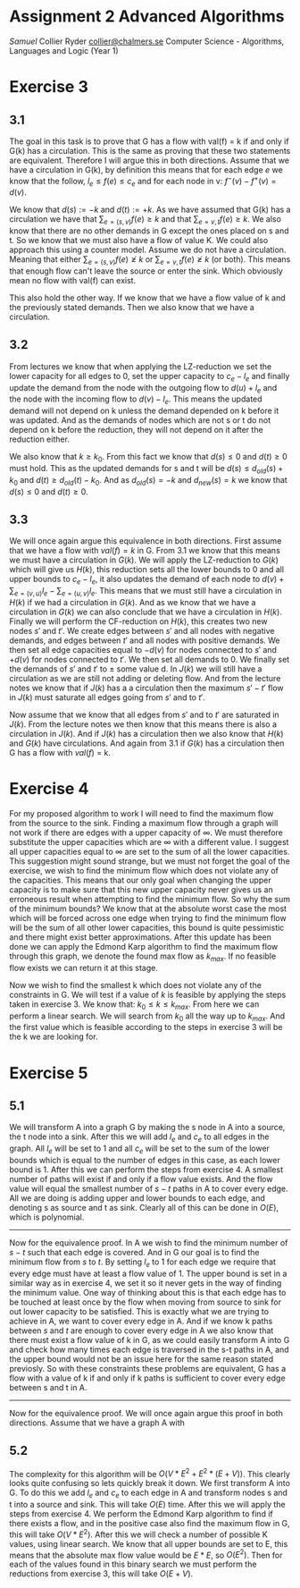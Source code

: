 # Assignment 2 Advanced Algorithms
*Samuel* Collier Ryder
collier@chalmers.se
Computer Science - Algorithms, Languages and Logic (Year 1)
# Exercise 3
## 3.1 
The goal in this task is to prove that G has a flow with val(f) = k if and only if G(k) has a circulation. This is the same as proving that these two statements are equivalent. Therefore I will argue this in both directions. Assume that we have a circulation in G(k), by definition this means that for each edge $e$ we know that the follow, $l_e \leq f(e) \leq c_e$ and for each node in v: $f^-(v) - f^+(v) = d(v)$. 

We know that $d(s) := -k$ and $d(t) := +k$. As we have assumed that G(k) has a circulation we have that $\sum_{e=(s,v)}f(e) \geq k$ and that $\sum_{e=v,t}f(e)\geq k$. We also know that there are no other demands in G except the ones placed on s and t. So we know that we must also have a flow of value K. We could also approach this using a counter model. Assume we do not have a circulation. Meaning that either $\sum_{e=(s,v)}f(e) \not\geq k$ or $\sum_{e=v,t}f(e)\not\geq k$ (or both). This means that enough flow can't leave the source or enter the sink. Which obviously mean no flow with val(f) can exist. 

This also hold the other way. If we know that we have a flow value of k and the previously stated demands. Then we also know that we have a circulation. 
## 3.2
From lectures we know that when applying the LZ-reduction we set the lower capacity for all edges to 0, set the upper capacity to $c_e - l_e$ and finally update the demand from the node with the outgoing flow to $d(u) + l_e$ and the node with the incoming flow to $d(v) - l_e$. This means the updated demand will not depend on k unless the demand depended on k before it was updated. And as the demands of nodes which are not s or t do not depend on k before the reduction, they will not depend on it after the reduction either. 

We also know that $k \geq k_0$. From this fact we know that $d(s) \leq 0$ and $d(t) \geq 0$ must hold. This as the updated demands for s and t will be $d(s) \leq d_{old}(s) + k_0$ and  $d(t) \geq d_{old}(t) - k_0$. And as $d_{old}(s) = -k$ and $d_{new}(s)=k$ we know that $d(s) \leq 0$  and $d(t) \geq 0$. 

## 3.3 
We will once again argue this equivalence in both directions. First assume that we have a flow with $val(f) = k$ in G. From 3.1 we know that this means we must have a circulation in $G(k)$. We will apply the LZ-reduction to $G(k)$ which will give us $H(k)$, this reduction sets all the lower bounds to 0 and all upper bounds to $c_e - l_e$, it also updates the demand of each node to $d(v) + \sum_{e=(v,u)}l_e - \sum_{e=(u,v)}l_e$. This means that we must still have a circulation in $H(k)$ if we had a circulation in $G(k)$. And as we know that we have a circulation in $G(k)$ we can also conclude that we have a circulation in $H(k)$. Finally we will perform the CF-reduction on $H(k)$, this creates two new nodes $s'$ and $t'$. We create edges between $s'$ and all nodes with negative demands, and edges between $t'$ and all nodes with positive demands. We then set all edge capacities equal to  $-d(v)$ for nodes connected to $s'$ and $+d(v)$ for nodes connected to $t'$. We then set all demands to 0. We finally set the demands of $s'$ and $t'$ to $\pm$ some value d. In $J(k)$ we will still have a circulation as we are still not adding or deleting flow. And from the lecture notes we know that if $J(k)$ has a a circulation then the maximum $s'-t'$ flow in $J(k)$ must saturate all edges going from $s'$ and to $t'$. 

Now assume that we know that all edges from $s'$ and to $t'$ are saturated in $J(k)$. From the lecture notes we then know that this means there is also a circulation in $J(k)$. And if $J(k)$ has a circulation then we also know that $H(k)$ and $G(k)$ have circulations. And again from 3.1 if $G(k)$ has a circulation then G has a flow with $val(f)$ = k.  

# Exercise 4 
For my proposed algorithm to work I will need to find the maximum flow from the source to the sink. Finding a maximum flow through a graph will not work if there are edges with a upper capacity of $\infty$. We must therefore substitute the upper capacities which are $\infty$ with a different value. I suggest all upper capacities equal to $\infty$ are set to the sum of all the lower capacities. This suggestion might sound strange, but we must not forget the goal of the exercise, we wish to find the minimum flow which does not violate any of the capacities. This means that our only goal when changing the upper capacity is to make sure that this new upper capacity never gives us an erroneous result when attempting to find the minimum flow. So why the sum of the minimum bounds? We know that at the absolute worst case the most which will be forced across one edge when trying to find the minimum flow will be the sum of all other lower capacities, this bound is quite pessimistic and there might exist better approximations. After this update has been done we can apply the Edmond Karp algorithm to find the maximum flow through this graph, we denote the found max flow as $k_{max}$. If no feasible flow exists we can return it at this stage. 

Now we wish to find the smallest k which does not violate any of the constraints in G. We will test if a value of $k$ is feasible by applying the steps taken in exercise 3. We know that: $k_0 \leq k \leq k_{max}$. From here we can perform a linear search. We will search from $k_0$ all the way up to $k_{max}$. And the first value which is feasible according to the steps in exercise 3 will be the k we are looking for. 

# Exercise 5
## 5.1
We will transform A into a graph G by making the s node in A into a source, the t node into a sink. After this we will add $l_e$ and $c_e$ to all edges in the graph. All $l_e$ will be set to 1 and all $c_e$ will be set to the sum of the lower bounds which is equal to the number of edges in this case, as each lower bound is 1. After this we can perform the steps from exercise 4. A smallest number of paths will exist if and only if a flow value exists. And the flow value will equal the smallest number of $s-t$ paths in A to cover every edge. All we are doing is adding upper and lower bounds to each edge, and denoting s as source and t as sink. Clearly all of this can be done in $O(E)$, which is polynomial.

---
Now for the equivalence proof. In A we wish to find the minimum number of $s - t$ such that each edge is covered. And in G our goal is to find the minimum flow from $s$ to $t$. By setting $l_e$ to 1 for each edge we require that every edge must have at least a flow value of 1. The upper bound is set in a similar way as in exercise 4, we set it so it never gets in the way of finding the minimum value. One way of thinking about this is that each edge has to be touched at least once by the flow when moving from source to sink for out lower capacity to be satisfied. This is exactly what we are trying to achieve in A, we want to cover every edge in A. And if we know k paths between $s$ and $t$ are enough to cover every edge in A we also know that there must exist a flow value of k in G, as we could easily transform A into G and check how many times each edge is traversed in the s-t paths in A, and the upper bound would not be an issue here for the same reason stated previosly. So with these constraints these problems are equivalent, G has a flow with a value of k if and only if k paths is sufficient to cover every edge between s and t in A.

---
Now for the equivalence proof. We will once again argue this proof in both directions. Assume that we have a graph A with 
## 5.2
The complexity for this algorithm will be $O(V*E^2 + E^2 * (E+V))$. This clearly looks quite confusing so lets quickly break it down. We first transform A into G. To do this we add $l_e$ and $c_e$ to each edge in A and transform nodes s and t into a source and sink. This will take $O(E)$ time. After this we will apply the steps from exercise 4. We perform the Edmond Karp algorithm to find if there exists a flow, and in the positive case also find the maximum flow in G, this will take $O(V*E^2)$. After this we will check a number of possible K values, using linear search. We know that all upper bounds are set to E, this means that the absolute max flow value would be $E*E$, so $O(E^2)$. Then for each of the values found in this binary search we must perform the reductions from exercise 3, this will take $O(E+V)$. 